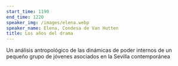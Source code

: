 ```yaml
---
start_time: 1190
end_time: 1220
speaker_img: /images/elena.webp
speaker_name: Elena, Condesa de Van Hutten
title: Los años del drama
---
```


Un análisis antropológico de las dinámicas de poder internos de un pequeño grupo de jóvenes asociados en la Sevilla contemporánea
